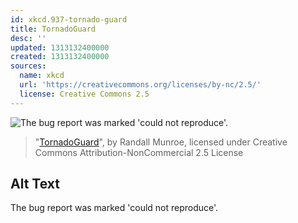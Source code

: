 ```yaml
---
id: xkcd.937-tornado-guard
title: TornadoGuard
desc: ''
updated: 1313132400000
created: 1313132400000
sources:
  name: xkcd
  url: 'https://creativecommons.org/licenses/by-nc/2.5/'
  license: Creative Commons 2.5
---
```

![The bug report was marked 'could not reproduce'.](https://imgs.xkcd.com/comics/tornadoguard.png)
> "[TornadoGuard](https://xkcd.com/937/)", by Randall Munroe, licensed under Creative Commons Attribution-NonCommercial 2.5 License

## Alt Text
The bug report was marked 'could not reproduce'.
